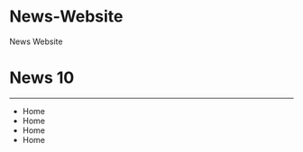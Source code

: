 # News-Website
News Website
<h1>News 10</h1>
<hr>
<ul>
  <li>Home</li>
   <li>Home</li>
    <li>Home</li>
     <li>Home</li>
</ul>
  
